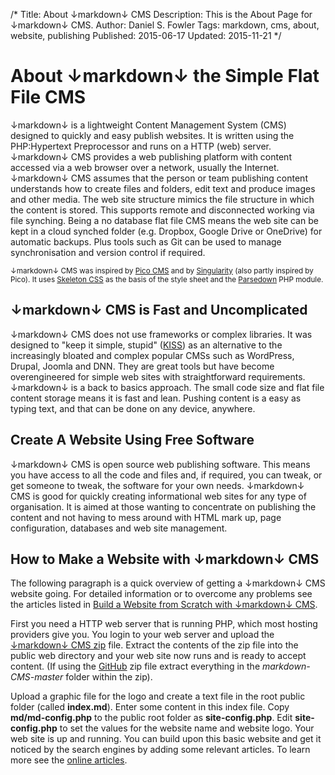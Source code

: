/*
Title: About ↓markdown↓ CMS
Description: This is the About Page for ↓markdown↓ CMS.
Author: Daniel S. Fowler
Tags: markdown, cms, about, website, publishing
Published: 2015-06-17
Updated: 2015-11-21
*/

# About ↓markdown↓ the Simple Flat File CMS

↓markdown↓ is a lightweight Content Management System (CMS) designed to quickly and easy publish websites. It is written using the PHP:Hypertext Preprocessor and runs on a HTTP (web) server. ↓markdown↓ CMS provides a web publishing platform with content accessed via a web browser over a network, usually the Internet. ↓markdown↓ CMS assumes that the person or team publishing content understands how to create files and folders, edit text and produce images and other media. The web site structure mimics the file structure in which the content is stored. This supports remote and disconnected working via file synching. Being a no database flat file CMS means the web site can be kept in a cloud synched folder (e.g. Dropbox, Google Drive or OneDrive) for automatic backups. Plus tools such as Git can be used to manage synchronisation and version control if required. 

<small>↓markdown↓ CMS was inspired by [Pico CMS](http://picocms.org/ "Pico Website") and by [Singularity](http://christopher.su/2012/singularity-cms-single-php-file/ "Christopher Su's Singularity") (also partly inspired by Pico). It uses [Skeleton CSS](http://getskeleton.com/ "Skeleton's Web Site") as the basis of the style sheet and the [Parsedown](http://parsedown.org/ "Parsedown Home Page") PHP module.</small>

## ↓markdown↓ CMS is Fast and Uncomplicated

↓markdown↓ CMS does not use frameworks or complex libraries. It was designed to "keep it simple, stupid" ([KISS](https://en.wikipedia.org/wiki/KISS_principle "The KISS Principle")) as an alternative to the increasingly bloated and complex popular CMSs such as WordPress, Drupal, Joomla and DNN. They are great tools but have become overengineered for simple web sites with straightforward requirements. ↓markdown↓ is a back to basics approach. The small code size and flat file content storage means it is fast and lean. Pushing content is a easy as typing text, and that can be done on any device, anywhere.

## Create A Website Using Free Software

↓markdown↓ CMS is open source web publishing software. This means you have access to all the code and files and, if required, you can tweak, or get someone to tweak, the software for your own needs. ↓markdown↓ CMS is good for quickly creating informational web sites for any type of organisation. It is aimed at those wanting to concentrate on publishing the content and not having to mess around with HTML mark up, page configuration, databases and web site management.

## How to Make a Website with ↓markdown↓ CMS

The following paragraph is a quick overview of getting a ↓markdown↓ CMS website going. For detailed information or to overcome any problems see the articles listed in [Build a Website from Scratch with ↓markdown↓ CMS](http://one-eye.net/md_cms/build-a-website-from-scratch "Articles on Using ↓markdown↓ CMS").

First you need a HTTP web server that is running PHP, which most hosting providers give you. You login to your web server and upload the [↓markdown↓ CMS zip](http://one-eye.net/downloads/markdown-cms.zip "Download ↓markdown↓ CMS") file. Extract the contents of the zip file into the public web directory and your web site now runs and is ready to accept content. (If using the [GitHub](https://github.com/GR8DAN/markdown-CMS "↓markdown↓ CMS on GitHub") zip file extract everything in the *markdown-CMS-master* folder within the zip).

Upload a graphic file for the logo and create a text file in the root public folder (called **index.md**). Enter some content in this index file. Copy **md/md-config.php** to the public root folder as **site-config.php**. Edit **site-config.php** to set the values for the website name and website logo. Your web site is up and running. You can build upon this basic website and get it noticed by the search engines by adding some relevant articles. To learn more see the [online articles](http://one-eye.net/md_cms/build-a-website-from-scratch "Articles on Using ↓markdown↓ CMS").
